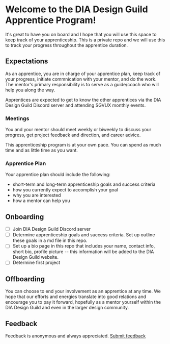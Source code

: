 # Welcome to the DIA Design Guild Apprentice Program!
It's great to have you on board and I hope that you will use this space to keep track of your apprenticeship. This is a private repo and we will use this to track your progress throughout the apprentice duration. 

## Expectations
As an apprentice, you are in charge of your apprentice plan, keep track of your progress, initiate commnication with your mentor, and do the work. The mentor's primary responsibility is to serve as a guide/coach who will help you along the way. 

Apprentices are expected to get to know the other apprentices via the DIA Design Guild Discord server and attending SGVUX monthly events. 

### Meetings
You and your mentor should meet weekly or biweekly to discuss your progress, get project feedback and direction, and career advice. 

This apprenticeship program is at your own pace. You can spend as much time and as little time as you want. 

### Apprentice Plan
Your apprentice plan should include the following: 
- short-term and long-term apprenticeship goals and success criteria
- how you currently expect to accomplish your goal
- why you are interested
- how a mentor can help you

## Onboarding
- [ ] Join DIA Design Guild Discord server
- [ ] Determine apprenticeship goals and success criteria. Set up outline these goals in a md file in this repo.
- [ ] Set up a bio page in this repo that includes your name, contact info, short bio, profile picture -- this information will be added to the DIA Design Guild website. 
- [ ] Determine first project

## Offboarding
You can choose to end your involvement as an apprentice at any time. We hope that our efforts and energies translate into good relations and encourage you to pay it forward, hopefully as a mentor yourself within the DIA Design Guild and even in the larger design community.

## Feedback
Feedback is anonymous and always appreciated. 
[Submit feedback](https://tally.so/r/wveEA3?ref=github)
